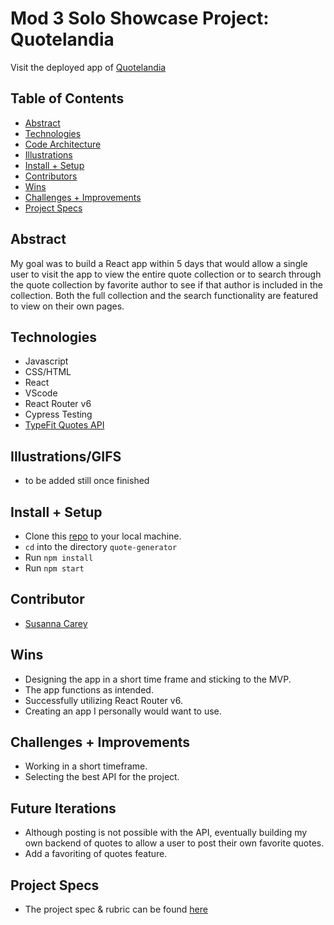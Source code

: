 # Mod 3 Solo Showcase Project: Quotelandia

Visit the deployed app of [Quotelandia](https://quotelandia.herokuapp.com/)


## Table of Contents
  - [Abstract](#abstract)
  - [Technologies](#technologies)
  - [Code Architecture](#code-architecture)
  - [Illustrations](#illustrations)
  - [Install + Setup](#set-up)
  - [Contributors](#contributors)
  - [Wins](#wins)
  - [Challenges + Improvements](#challenges-+-Improvements)
  - [Project Specs](#project-specs)

## Abstract
My goal was to build a React app within 5 days that would allow a single user to visit the app to view the entire quote collection or to search through the quote collection by favorite author to see if that author is included in the collection. Both the full collection and the search functionality are featured to view on their own pages.

## Technologies
  - Javascript
  - CSS/HTML
  - React
  - VScode
  - React Router v6
  - Cypress Testing
  - [TypeFit Quotes API](https://type.fit/api/quotes)
  

## Illustrations/GIFS
- to be added still once finished

## Install + Setup
  - Clone this [repo](https://github.com/susannaopal/Quotelandia) to your local machine.
  - `cd` into the directory `quote-generator`
  - Run `npm install`
  - Run `npm start`

## Contributor
  - [Susanna Carey](https://github.com/susannaopal)
 
## Wins
  - Designing the app in a short time frame and sticking to the MVP.
  - The app functions as intended. 
  - Successfully utilizing React Router v6.
  - Creating an app I personally would want to use.   

## Challenges + Improvements
  - Working in a short timeframe.
  - Selecting the best API for the project.

## Future Iterations
  - Although posting is not possible with the API, eventually building my own backend of quotes to allow a user to post their own favorite quotes.
  - Add a favoriting of quotes feature. 
 
## Project Specs
  - The project spec & rubric can be found [here](https://frontend.turing.edu/projects/module-3/showcase.html)
